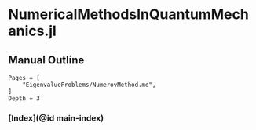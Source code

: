 # NumericalMethodsInQuantumMechanics.jl

## Manual Outline

```@contents
Pages = [
    "EigenvalueProblems/NumerovMethod.md",
]
Depth = 3
```

### [Index](@id main-index)

```@index
```
